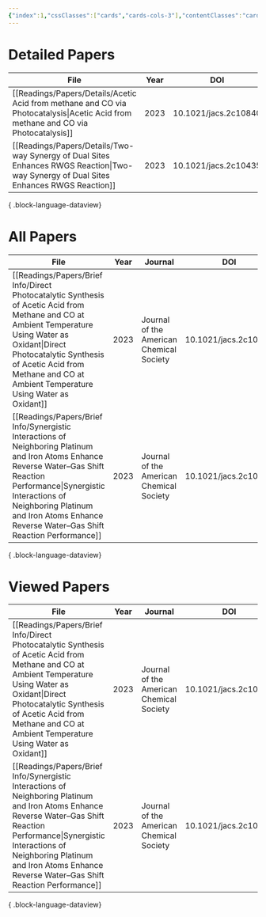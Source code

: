 ```yaml
---
{"index":1,"cssClasses":["cards","cards-cols-3"],"contentClasses":"cards cards-cols-3","cover":"https://cdn.jsdelivr.net/gh/blleng/images/upload/card-cover-1.png","dg-publish":true,"noteIcon":5,"date":"2023-08-25T23:56","update":"2023-08-26T23:53","permalink":"/navigation/papers-collection/","dgPassFrontmatter":true,"created":"2023-08-25T23:56","updated":"2023-08-26T23:53"}
---
```



# Detailed Papers
| File                                                                                                                                      | Year | DOI                  |
| ----------------------------------------------------------------------------------------------------------------------------------------- | ---- | -------------------- |
| [[Readings/Papers/Details/Acetic Acid from methane and CO via Photocatalysis\|Acetic Acid from methane and CO via Photocatalysis]]     | 2023 | 10.1021/jacs.2c10840 |
| [[Readings/Papers/Details/Two-way Synergy of Dual Sites Enhances RWGS Reaction\|Two-way Synergy of Dual Sites Enhances RWGS Reaction]] | 2023 | 10.1021/jacs.2c10435 |

{ .block-language-dataview}

# All Papers

| File                                                                                                                                                                                                                                                                         | Year | Journal                                  | DOI                  |
| ---------------------------------------------------------------------------------------------------------------------------------------------------------------------------------------------------------------------------------------------------------------------------- | ---- | ---------------------------------------- | -------------------- |
| [[Readings/Papers/Brief Info/Direct Photocatalytic Synthesis of Acetic Acid from Methane and CO at Ambient Temperature Using Water as Oxidant\|Direct Photocatalytic Synthesis of Acetic Acid from Methane and CO at Ambient Temperature Using Water as Oxidant]]         | 2023 | Journal of the American Chemical Society | 10.1021/jacs.2c10840 |
| [[Readings/Papers/Brief Info/Synergistic Interactions of Neighboring Platinum and Iron Atoms Enhance Reverse Water–Gas Shift Reaction Performance\|Synergistic Interactions of Neighboring Platinum and Iron Atoms Enhance Reverse Water–Gas Shift Reaction Performance]] | 2023 | Journal of the American Chemical Society | 10.1021/jacs.2c10435 |

{ .block-language-dataview}

# Viewed Papers
| File                                                                                                                                                                                                                                                                         | Year | Journal                                  | DOI                  |
| ---------------------------------------------------------------------------------------------------------------------------------------------------------------------------------------------------------------------------------------------------------------------------- | ---- | ---------------------------------------- | -------------------- |
| [[Readings/Papers/Brief Info/Direct Photocatalytic Synthesis of Acetic Acid from Methane and CO at Ambient Temperature Using Water as Oxidant\|Direct Photocatalytic Synthesis of Acetic Acid from Methane and CO at Ambient Temperature Using Water as Oxidant]]         | 2023 | Journal of the American Chemical Society | 10.1021/jacs.2c10840 |
| [[Readings/Papers/Brief Info/Synergistic Interactions of Neighboring Platinum and Iron Atoms Enhance Reverse Water–Gas Shift Reaction Performance\|Synergistic Interactions of Neighboring Platinum and Iron Atoms Enhance Reverse Water–Gas Shift Reaction Performance]] | 2023 | Journal of the American Chemical Society | 10.1021/jacs.2c10435 |

{ .block-language-dataview}